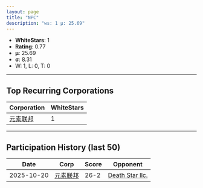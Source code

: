 ```yaml
---
layout: page
title: "NPC"
description: "ws: 1 μ: 25.69"
---
```

- **WhiteStars**: 1
- **Rating**: 0.77
- **μ**: 25.69  
- **σ**: 8.31
- W: 1, L: 0, T: 0

---

## Top Recurring Corporations

| Corporation | WhiteStars |
| --- | --- |
| [元素联邦](https://ws.tsl.rocks/corp/e9d602d617d5c81270107c15a6d1f1717c5016abad802d3629f7f4301a58e95e/) | 1 |

---

## Participation History (last 50)

| Date | Corp | Score | Opponent |
| --- | --- | --- | --- |
| 2025-10-20 | [元素联邦](https://ws.tsl.rocks/corp/e9d602d617d5c81270107c15a6d1f1717c5016abad802d3629f7f4301a58e95e/) | 26-2 | [Death Star llc\.](https://ws.tsl.rocks/corp/3dd4906939827fa7537a3e95f8d75948c06b75a98f3c4aab253ea79857d2ce81/) |